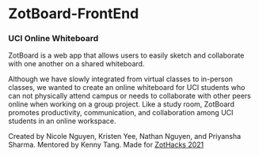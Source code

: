 # ZotBoard-FrontEnd
### UCI Online Whiteboard

ZotBoard is a web app that allows users to easily sketch and collaborate with one another on a shared whiteboard.

Although we have slowly integrated from virtual classes to in-person classes, we wanted to create an online whiteboard for UCI students who can not physically attend campus or needs to collaborate with other peers online when working on a group project. Like a study room, ZotBoard promotes productivity, communication, and collaboration among UCI students in an online workspace.

Created by Nicole Nguyen, Kristen Yee, Nathan Nguyen, and Priyansha Sharma. Mentored by Kenny Tang.
Made for [ZotHacks 2021](https://zothacks.com/)
